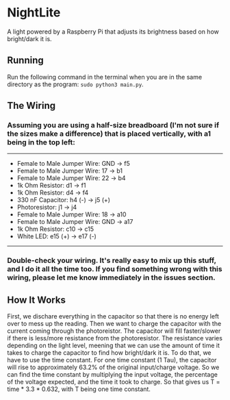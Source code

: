 # NightLite
A light powered by a Raspberry Pi that adjusts its brightness based on how bright/dark it is.

## Running
Run the following command in the terminal when you are in the same directory as the program: ```sudo python3 main.py```.

## The Wiring
### Assuming you are using a half-size breadboard (I'm not sure if the sizes make a difference) that is placed vertically, with a1 being in the top left:
---
- Female to Male Jumper Wire: GND -> f5
- Female to Male Jumper Wire: 17 -> b1
- Female to Male Jumper Wire: 22 -> b4
- 1k Ohm Resistor: d1 -> f1
- 1k Ohm Resistor: d4 -> f4
- 330 nF Capacitor: h4 (-) -> j5 (+)
- Photoresistor: j1 -> j4
- Female to Male Jumper Wire: 18 -> a10
- Female to Male Jumper Wire: GND -> a17
- 1k Ohm Resistor: c10 -> c15
- White LED: e15 (+) -> e17 (-)
---
### Double-check your wiring. It's really easy to mix up this stuff, and I do it all the time too. If you find something wrong with this wiring, please let me know immediately in the issues section.

## How It Works

First, we dischare everything in the capacitor so that there is no energy left over to mess up the reading. Then we want to charge the capacitor with the current coming through the photoreistor. The capacitor will fill faster/slower if there is less/more resistance from the photoresistor. The resistance varies depending on the light level, meening that we can use the amount of time it takes to charge the capacitor to find how bright/dark it is. To do that, we have to use the time constant. For one time constant (1 Tau), the capacitor will rise to approximately 63.2% of the original input/charge voltage. So we can find the time constant by multiplying the input voltage, the percentage of the voltage expected, and the time it took to charge. So that gives us T = time * 3.3 * 0.632, with T being one time constant.
